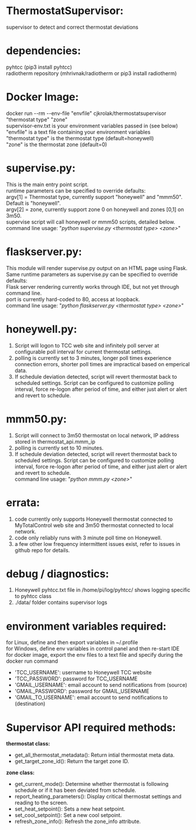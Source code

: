 # ThermostatSupervisor:
supervisor to detect and correct thermostat deviations<br/>

# dependencies:
pyhtcc (pip3 install pyhtcc)<br/>
radiotherm repository (mhrivnak/radiotherm or pip3 install radiotherm)<br/>

# Docker Image:
docker run --rm --env-file "envfile" cjkrolak/thermostatsupervisor "thermostat type" "zone"<br/>
supervisor-env.txt is your environment variables passed in (see below)<br/>
"envfile" is a text file containing your environment variables<br/>
"thermostat type" is the thermostat type (default=honeywell)<br/>
"zone" is the thermostat zone (default=0)<br/>

# supervise.py:
This is the main entry point script.<br/>
runtime parameters can be specified to override defaults:<br/>
argv[1] = Thermostat type, currently support "honeywell" and "mmm50".  Default is "honeywell".<br/>
argv[2] = zone, currently support zone 0 on honeywell and zones [0,1] on 3m50.<br/>
supervise script will call honeywell or mmm50 scripts, detailed below.<br/>
command line usage:  "*python supervise.py \<thermostat type\> \<zone\>*"
  
# flaskserver.py:
This module will render supervise.py output on an HTML page using Flask.<br/>
Same runtime parameters as supervise.py can be specified to override defaults:<br/>
Flask server rendering currently works through IDE, but not yet through command line.<br/>
port is currently hard-coded to 80, access at loopback.<br/>
command line usage:  "*python flaskserver.py \<thermostat type\> \<zone\>*"

# honeywell.py:
1. Script will logon to TCC web site and infinitely poll server at configurable poll interval for current thermostat settings.
2. polling is currently set to 3 minutes, longer poll times experience connection errors, shorter poll times are impractical based on emperical data.
3. If schedule deviation detected, script will revert thermostat back to scheduled settings.
Script can be configured to customize polling interval, force re-logon after period of time, and either just alert or alert and revert to schedule.

# mmm50.py:
1. Script will connect to 3m50 thermostat on local network, IP address stored in thermostat_api.mmm_ip
2. polling is currently set to 10 minutes.
3. If schedule deviation detected, script will revert thermostat back to scheduled settings.
Script can be configured to customize polling interval, force re-logon after period of time, and either just alert or alert and revert to schedule.<br/>
command line usage:  "*python mmm.py \<zone\>*"

# errata:
1. code currently only supports Honeywell thermostat connected to MyTotalControl web site and 3m50 thermostat connected to local network.
2. code only reliably runs with 3 minute poll time on Honeywell.
3. a few other low frequency intermittent issues exist, refer to issues in github repo for details.

# debug / diagnostics:
1. Honeywell pyhtcc.txt file in /home/pi/log/pyhtcc/ shows logging specific to pyhtcc class
2. ./data/ folder contains supervisor logs

# environment variables required:<br/>
for Linux, define and then export variables in ~/.profile<br/>
for Windows, define env variables in control panel and then re-start IDE<br/>
for docker image, export the env files to a text file and specify during the docker run command<br/>
* 'TCC_USERNAME':  username to Honeywell TCC website
* 'TCC_PASSWORD':  password for TCC_USERNAME
* 'GMAIL_USERNAME': email account to send notifications from (source)
* 'GMAIL_PASSWORD': password for GMAIL_USERNAME
* 'GMAIL_TO_USERNAME': email account to send notifications to (destination)

# Supervisor API required methods:<br/>
**thermostat class:**<br/>
* get_all_thermostat_metadata(): Return intial thermostat meta data.
* get_target_zone_id(): Return the target zone ID.

**zone class:**<br/>
* get_current_mode(): Determine whether thermostat is following schedule or if it has been deviated from schedule.
* report_heating_parameters(): Display critical thermostat settings and reading to the screen.
* set_heat_setpoint():  Sets a new heat setpoint.
* set_cool_setpoint():  Set a new cool setpoint.
* refresh_zone_info():  Refresh the zone_info attribute.



